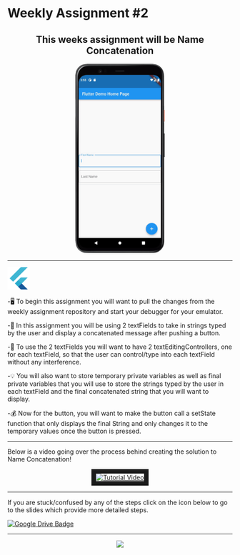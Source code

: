 # Weekly Assignment #2

<div id="header" align="center">
<h2>
  This weeks assignment will be Name Concatenation
</h2>
</div>

  
 <div align="center">
<img src = "https://github.com/SiGMobileUIUC/WeeklyAssignments/blob/main/pictures/weekly_assignment_2.gif?raw=true" width= "200"/>
</div>

<div align="left">

---

<div>
<img src = "https://raw.githubusercontent.com/devicons/devicon/master/icons/flutter/flutter-original.svg" width = "50px">
</div>

-:desktop_computer: To begin this assignment you will want to pull the changes from the weekly assignment repository and start your debugger for your emulator.

-:floppy_disk: In this assignment you will be using 2 textFields to take in strings typed by the user and display a concatenated message after pushing a button.

-:vhs: To use the 2 textFields you will want to have 2 textEditingControllers, one for each textField, so that the user can control/type into each textField without any interference. 

-:bulb: You will also want to store temporary private variables as well as final private variables that you will use to store the strings typed by the user in each textField and the final concatenated string that you will want to display.

-:moneybag: Now for the button, you will want to make the button call a setState function that only displays the final String and only changes it to the temporary values once the button is pressed. 


---
Below is a video going over the process behind creating the solution to Name Concatenation!

<div align="center">

<a href="https://www.youtube.com/watch?v=b_sQ9bMltGU">
  <img src="https://img.youtube.com/vi/b_sQ9bMltGU/0.jpg" 
       alt="Tutorial Video" 
       width="240" 
       height="180" 
       border="10" />
</a>
</div>

---

If you are stuck/confused by any of the steps click on the icon below to go to the slides which provide more detailed steps.

<a href="https://docs.google.com/presentation/d/1IHM83iHkSUcHfKUi7qxKUPJAQy8jlp07rkNyiG3VQ9E/edit?usp=sharing">
    <img src="https://img.shields.io/badge/Slides-yellow?style=for-the-badge&logo=google drive&logoColor=white" alt="Google Drive Badge"/>
    
</div>

---

<div align="center">
 <img src="https://media.giphy.com/media/26tn33aiTi1jkl6H6/giphy.gif" width="200"/>
</div>


